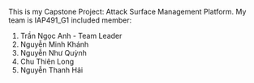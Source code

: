 This is my Capstone Project: Attack Surface Management Platform.
My team is IAP491_G1 included member:
1) Trần Ngọc Anh - Team Leader
2) Nguyễn Minh Khánh
3) Nguyễn Như Quỳnh 
4) Chu Thiên Long
5) Nguyễn Thanh Hải
